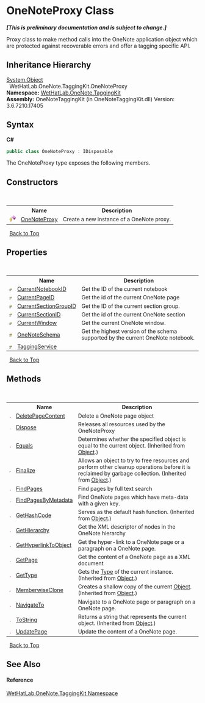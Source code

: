 # OneNoteProxy Class
 _**\[This is preliminary documentation and is subject to change.\]**_

Proxy class to make method calls into the OneNote application object which are protected against recoverable errors and offer a tagging specific API.


## Inheritance Hierarchy
<a href="http://msdn2.microsoft.com/en-us/library/e5kfa45b" target="_blank">System.Object</a><br />&nbsp;&nbsp;WetHatLab.OneNote.TaggingKit.OneNoteProxy<br />
**Namespace:**&nbsp;<a href="4e00c8ac-fc03-0e6d-d2fd-b2c7565a9aa0.md">WetHatLab.OneNote.TaggingKit</a><br />**Assembly:**&nbsp;OneNoteTaggingKit (in OneNoteTaggingKit.dll) Version: 3.6.7210.17405

## Syntax

**C#**<br />
``` C#
public class OneNoteProxy : IDisposable
```

The OneNoteProxy type exposes the following members.


## Constructors
&nbsp;<table><tr><th></th><th>Name</th><th>Description</th></tr><tr><td>![Protected method](media/protmethod.gif "Protected method")</td><td><a href="469d8db5-99ad-25bf-9c57-ee24026081f2.md">OneNoteProxy</a></td><td>
Create a new instance of a OneNote proxy.</td></tr></table>&nbsp;
<a href="#onenoteproxy-class">Back to Top</a>

## Properties
&nbsp;<table><tr><th></th><th>Name</th><th>Description</th></tr><tr><td>![Public property](media/pubproperty.gif "Public property")</td><td><a href="4d74b782-cdd9-7bc3-038a-256d5340bd0b.md">CurrentNotebookID</a></td><td>
Get the ID of the current notebook</td></tr><tr><td>![Public property](media/pubproperty.gif "Public property")</td><td><a href="cbf1ffd4-2df1-2c6c-c7e6-f60838d9d02a.md">CurrentPageID</a></td><td>
Get the id of the current OneNote page</td></tr><tr><td>![Public property](media/pubproperty.gif "Public property")</td><td><a href="d212cce1-f199-f154-51f4-526bbfb03141.md">CurrentSectionGroupID</a></td><td>
Get the ID of the current section group.</td></tr><tr><td>![Public property](media/pubproperty.gif "Public property")</td><td><a href="48f360b1-7486-198d-495b-67ec5657b5c5.md">CurrentSectionID</a></td><td>
Get the id of the current OneNote section</td></tr><tr><td>![Public property](media/pubproperty.gif "Public property")</td><td><a href="fdc151e1-1c3d-b5cb-fdd2-b941108201e0.md">CurrentWindow</a></td><td>
Get the current OneNote window.</td></tr><tr><td>![Protected property](media/protproperty.gif "Protected property")</td><td><a href="4b2a0c04-c85e-85e0-5d6b-b5396da3206b.md">OneNoteSchema</a></td><td>
Get the highest version of the schema supported by the current OneNote notebook.</td></tr><tr><td>![Public property](media/pubproperty.gif "Public property")</td><td><a href="98e306d2-1cab-144b-f396-686b425e2799.md">TaggingService</a></td><td /></tr></table>&nbsp;
<a href="#onenoteproxy-class">Back to Top</a>

## Methods
&nbsp;<table><tr><th></th><th>Name</th><th>Description</th></tr><tr><td>![Public method](media/pubmethod.gif "Public method")</td><td><a href="eb54414c-b675-b8c7-52cb-8a1b20a063fc.md">DeletePageContent</a></td><td>
Delete a OneNote page object</td></tr><tr><td>![Public method](media/pubmethod.gif "Public method")</td><td><a href="53850f4a-b927-d889-684d-56f445ae3322.md">Dispose</a></td><td>
Releases all resources used by the OneNoteProxy</td></tr><tr><td>![Public method](media/pubmethod.gif "Public method")</td><td><a href="http://msdn2.microsoft.com/en-us/library/bsc2ak47" target="_blank">Equals</a></td><td>
Determines whether the specified object is equal to the current object.
 (Inherited from <a href="http://msdn2.microsoft.com/en-us/library/e5kfa45b" target="_blank">Object</a>.)</td></tr><tr><td>![Protected method](media/protmethod.gif "Protected method")</td><td><a href="http://msdn2.microsoft.com/en-us/library/4k87zsw7" target="_blank">Finalize</a></td><td>
Allows an object to try to free resources and perform other cleanup operations before it is reclaimed by garbage collection.
 (Inherited from <a href="http://msdn2.microsoft.com/en-us/library/e5kfa45b" target="_blank">Object</a>.)</td></tr><tr><td>![Public method](media/pubmethod.gif "Public method")</td><td><a href="8c442671-8efd-a672-ceea-937a433060fb.md">FindPages</a></td><td>
Find pages by full text search</td></tr><tr><td>![Public method](media/pubmethod.gif "Public method")</td><td><a href="50dc4d9a-d2aa-3609-66e0-e0cd40592c5b.md">FindPagesByMetadata</a></td><td>
Find OneNote pages which have meta-data with a given key.</td></tr><tr><td>![Public method](media/pubmethod.gif "Public method")</td><td><a href="http://msdn2.microsoft.com/en-us/library/zdee4b3y" target="_blank">GetHashCode</a></td><td>
Serves as the default hash function.
 (Inherited from <a href="http://msdn2.microsoft.com/en-us/library/e5kfa45b" target="_blank">Object</a>.)</td></tr><tr><td>![Public method](media/pubmethod.gif "Public method")</td><td><a href="54d1c7f4-0f0f-f45c-acac-06d3812ece1c.md">GetHierarchy</a></td><td>
Get the XML descriptor of nodes in the OneNote hierarchy</td></tr><tr><td>![Public method](media/pubmethod.gif "Public method")</td><td><a href="10c20de0-9533-d10b-6225-e24bea46fec2.md">GetHyperlinkToObject</a></td><td>
Get the hyper-link to a OneNote page or a paragraph on a OneNote page.</td></tr><tr><td>![Public method](media/pubmethod.gif "Public method")</td><td><a href="f048c84e-fc9c-69fa-f8c8-c3ce551d74ab.md">GetPage</a></td><td>
Get the content of a OneNote page as a XML document</td></tr><tr><td>![Public method](media/pubmethod.gif "Public method")</td><td><a href="http://msdn2.microsoft.com/en-us/library/dfwy45w9" target="_blank">GetType</a></td><td>
Gets the <a href="http://msdn2.microsoft.com/en-us/library/42892f65" target="_blank">Type</a> of the current instance.
 (Inherited from <a href="http://msdn2.microsoft.com/en-us/library/e5kfa45b" target="_blank">Object</a>.)</td></tr><tr><td>![Protected method](media/protmethod.gif "Protected method")</td><td><a href="http://msdn2.microsoft.com/en-us/library/57ctke0a" target="_blank">MemberwiseClone</a></td><td>
Creates a shallow copy of the current <a href="http://msdn2.microsoft.com/en-us/library/e5kfa45b" target="_blank">Object</a>.
 (Inherited from <a href="http://msdn2.microsoft.com/en-us/library/e5kfa45b" target="_blank">Object</a>.)</td></tr><tr><td>![Public method](media/pubmethod.gif "Public method")</td><td><a href="801aa71c-0dca-2a93-fb55-e4e7846dd1d5.md">NavigateTo</a></td><td>
Navigate to a OneNote page or paragraph on a OneNote page.</td></tr><tr><td>![Public method](media/pubmethod.gif "Public method")</td><td><a href="http://msdn2.microsoft.com/en-us/library/7bxwbwt2" target="_blank">ToString</a></td><td>
Returns a string that represents the current object.
 (Inherited from <a href="http://msdn2.microsoft.com/en-us/library/e5kfa45b" target="_blank">Object</a>.)</td></tr><tr><td>![Public method](media/pubmethod.gif "Public method")</td><td><a href="24948e17-6399-0df8-0621-841f812bbdd8.md">UpdatePage</a></td><td>
Update the content of a OneNote page.</td></tr></table>&nbsp;
<a href="#onenoteproxy-class">Back to Top</a>

## See Also


#### Reference
<a href="4e00c8ac-fc03-0e6d-d2fd-b2c7565a9aa0.md">WetHatLab.OneNote.TaggingKit Namespace</a><br />